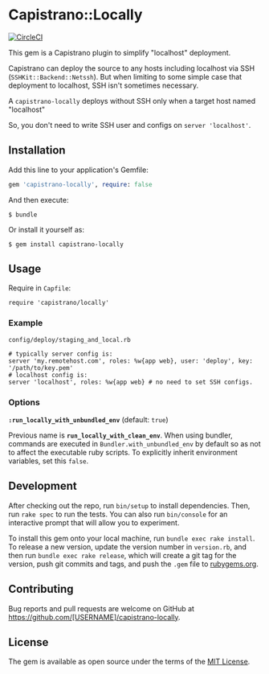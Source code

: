 # Capistrano::Locally
[![CircleCI](https://circleci.com/gh/komazarari/capistrano-locally.svg?style=svg)](https://circleci.com/gh/komazarari/capistrano-locally)

This gem is a Capistrano plugin to simplify "localhost" deployment.

Capistrano can deploy the source to any hosts including localhost via SSH (`SSHKit::Backend::Netssh`).
But when limiting to some simple case that deployment to localhost, SSH isn't sometimes necessary.

A `capistrano-locally` deploys without SSH only when a target host named "localhost"

So, you don't need to write SSH user and configs on `server 'localhost'`.

## Installation

Add this line to your application's Gemfile:

```ruby
gem 'capistrano-locally', require: false
```

And then execute:

    $ bundle

Or install it yourself as:

    $ gem install capistrano-locally

## Usage

Require in `Capfile`:

    require 'capistrano/locally'


### Example

`config/deploy/staging_and_local.rb`

    # typically server config is:
    server 'my.remotehost.com', roles: %w{app web}, user: 'deploy', key: '/path/to/key.pem'
    # localhost config is:
    server 'localhost', roles: %w{app web} # no need to set SSH configs.

### Options
**`:run_locally_with_unbundled_env`** (default: `true`)

Previous name is **`run_locally_with_clean_env`**.
When using bundler, commands are executed in `Bundler.with_unbundled_env` by default so as not to affect the executable ruby scripts. To explicitly inherit environment variables, set this `false`.

## Development

After checking out the repo, run `bin/setup` to install dependencies. Then, run `rake spec` to run the tests. You can also run `bin/console` for an interactive prompt that will allow you to experiment.

To install this gem onto your local machine, run `bundle exec rake install`. To release a new version, update the version number in `version.rb`, and then run `bundle exec rake release`, which will create a git tag for the version, push git commits and tags, and push the `.gem` file to [rubygems.org](https://rubygems.org).

## Contributing

Bug reports and pull requests are welcome on GitHub at https://github.com/[USERNAME]/capistrano-locally.

## License

The gem is available as open source under the terms of the [MIT License](http://opensource.org/licenses/MIT).
